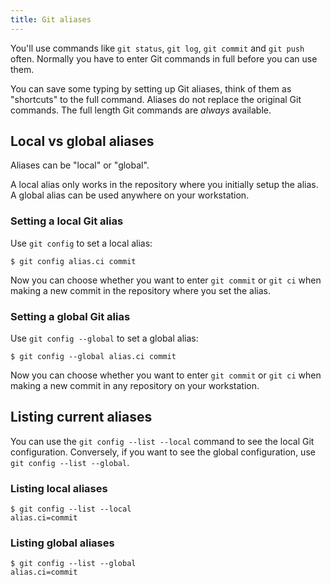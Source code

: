 ```yaml
---
title: Git aliases
---
```


You'll use commands like `git status`, `git log`, `git commit` and `git push` often.
Normally you have to enter Git commands in full before you can use them.

You can save some typing by setting up Git aliases, think of them as "shortcuts" to the full command.
Aliases do not replace the original Git commands.
The full length Git commands are _always_ available.

## Local vs global aliases

Aliases can be "local" or "global".

A local alias only works in the repository where you initially setup the alias.
A global alias can be used anywhere on your workstation.

### Setting a local Git alias

Use `git config` to set a local alias:

```git
$ git config alias.ci commit
```

Now you can choose whether you want to enter `git commit` or `git ci` when making a new commit in the repository where you set the alias.

### Setting a global Git alias

Use `git config --global` to set a global alias:

```git
$ git config --global alias.ci commit
```

Now you can choose whether you want to enter `git commit` or `git ci` when making a new commit in any repository on your workstation.

## Listing current aliases

You can use the `git config --list --local` command to see the local Git configuration.
Conversely, if you want to see the global configuration, use `git config --list --global`.

### Listing local aliases

```git
$ git config --list --local
alias.ci=commit
```

### Listing global aliases

```git
$ git config --list --global
alias.ci=commit
```
